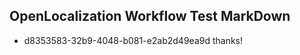 ## OpenLocalization Workflow Test MarkDown
* d8353583-32b9-4048-b081-e2ab2d49ea9d 
thanks!<!--HONumber=Mar16_HO2-->
